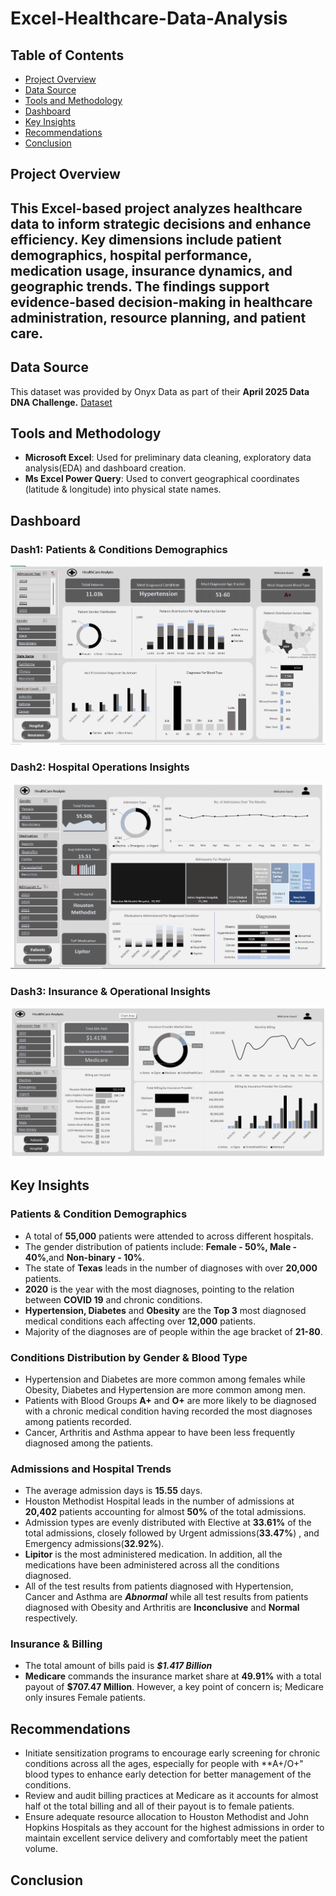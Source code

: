 # Excel-Healthcare-Data-Analysis
## Table of Contents

* [Project Overview](#project-overview)
* [Data Source](#data-source)
* [Tools and Methodology](#tools-and-methodology)
* [Dashboard](#dashboard)
* [Key Insights](#key-insights)
* [Recommendations](#recommendations)
* [Conclusion](#conclusion)


## Project Overview <a name="project-overview"></a>

This Excel-based project analyzes healthcare data to inform strategic decisions and enhance efficiency. Key dimensions include patient demographics, hospital performance, medication usage, insurance dynamics, and geographic trends. The findings support evidence-based decision-making in healthcare administration, resource planning, and patient care.
----------

## Data Source <a name="data-source"></a>

This dataset was provided by Onyx Data as part of their **April 2025 Data DNA Challenge.** [Dataset](https://github.com/123583/Excel-Healthcare-Data-Analysis/blob/main/Healthcare%20Analysis%20Dataset%20(1).xlsx)

## Tools and Methodology <a name = "tools-and-methodology"></a>

* **Microsoft Excel**: Used for preliminary data cleaning, exploratory data analysis(EDA) and dashboard creation.
*  **Ms Excel Power Query**: Used to convert geographical coordinates (latitude & longitude) into physical state names.

## Dashboard <a name = "dashboard"></a>

### Dash1: Patients & Conditions Demographics

![Patient Dashboard](https://github.com/123583/Excel-Healthcare-Data-Analysis/blob/main/Patient%20Dashboard.png)

### Dash2: Hospital Operations Insights

![Hospital Dshboard](https://github.com/123583/Excel-Healthcare-Data-Analysis/blob/main/Hospital%20Dashboard.png)

### Dash3: Insurance & Operational Insights 

![Insurance Dashboard](https://github.com/123583/Excel-Healthcare-Data-Analysis/blob/main/Insurance%20Dashboard.png)

## Key Insights <a name = "key-insights"></a>

### Patients & Condition Demographics

 * A total of **55,000** patients were attended to across different hospitals.
 * The gender distribution of patients include: **Female - 50%, Male -     
   40%**,and **Non-binary - 10%**.
 * The state of **Texas** leads in the number of diagnoses with over **20,000** 
   patients.
 * **2020** is the year with the most diagnoses, pointing to the relation 
   between **COVID 19** and chronic conditions.
 * **Hypertension, Diabetes** and **Obesity** are the **Top 3** most diagnosed 
   medical conditions each affecting over **12,000** patients.
 * Majority of the diagnoses are of people within the age bracket of **21-80**.

### Conditions Distribution by Gender & Blood Type

 * Hypertension and Diabetes are more common among females while Obesity, 
   Diabetes and Hypertension are more common among men.
 * Patients with Blood Groups **A+** and **O+** are more likely to be diagnosed 
   with a chronic medical condition having recorded the most diagnoses among 
   patients recorded.
 * Cancer, Arthritis and Asthma appear to have been less frequently diagnosed 
   among the patients.

### Admissions and Hospital Trends

 * The average admission days is **15.55** days.
 * Houston Methodist Hospital leads in the number of admissions at **20,402** 
  patients accounting for almost **50%** of the total admissions.
 * Admission types are evenly distributed with Elective at **33.61%** of the 
   total admissions, closely followed by Urgent admissions(**33.47%**) , and 
   Emergency admissions(**32.92%**).
 * **Lipitor** is the most administered medication. In addition, all the 
   medications have been administered across all the conditions diagnosed.
 * All of the test results from patients diagnosed with Hypertension, 
   Cancer and Asthma are ***Abnormal*** while all test results from 
   patients diagnosed with Obesity and Arthritis are **Inconclusive** 
   and **Normal** respectively.

### Insurance & Billing

  * The total amount of bills paid is ***$1.417 Billion***
  * **Medicare** commands the insurance market share at **49.91%** with 
    a total payout of **$707.47 Million**. However, a key point of 
    concern is; Medicare only insures Female patients.

## Recommendations <a name= "recommendations"></a>

  * Initiate sensitization programs to encourage early screening for 
    chronic conditions across all the ages, especially for people with 
    **A+/O+" blood types to enhance early detection for better management 
    of the conditions.
  * Review and audit billing practices at Medicare as it accounts for 
    almost half ot the total billing and all of their payout is to female 
    patients.
  * Ensure adequate resource allocation to Houston Methodist and John 
    Hopkins Hospitals as they account for the highest admissions in order 
    to maintain excellent service delivery and comfortably meet the 
    patient volume.

## Conclusion <a name= "conclusion"></a>

